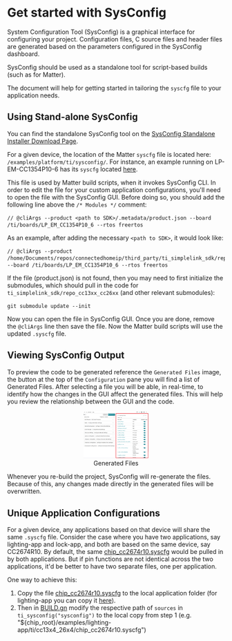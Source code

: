 # Get started with SysConfig

System Configuration Tool (SysConfig) is a graphical interface for configuring
your project. Configuration files, C source files and header files are generated
based on the parameters configured in the SysConfig dashboard.

SysConfig should be used as a standalone tool for script-based builds (such as
for Matter).

The document will help for getting started in tailoring the `syscfg` file to
your application needs.

## Using Stand-alone SysConfig

You can find the standalone SysConfig tool on the
[SysConfig Standalone Installer Download Page](https://www.ti.com/tool/SYSCONFIG).

For a given device, the location of the Matter `syscfg` file is located here:
`/examples/platform/ti/sysconfig/`.
For instance, an example running on LP-EM-CC1354P10-6 has its `syscfg` located [here](../../../../examples/platform/ti/sysconfig/chip_cc1354p10_6.syscfg).

This file is used by Matter build scripts, when it invokes SysConfig CLI. In
order to edit the file for your custom application configurations, you'll need
to open the file with the SysConfig GUI. Before doing so, you should add the
following line above the `/* Modules */` comment:

```
// @cliArgs --product <path to SDK>/.metadata/product.json --board /ti/boards/LP_EM_CC1354P10_6 --rtos freertos
```

As an example, after adding the necessary `<path to SDK>`, it would look like:

```
// @cliArgs --product /home/Documents/repos/connectedhomeip/third_party/ti_simplelink_sdk/repo_cc13xx_cc26xx/.metadata/product.json --board /ti/boards/LP_EM_CC1354P10_6 --rtos freertos
```

If the file (product.json) is not found, then you may need to first initialize the submodules, which should pull in the code for `ti_simplelink_sdk/repo_cc13xx_cc26xx` (and other relevant submodules):

```
git submodule update --init
```

Now you can open the file in SysConfig GUI. Once you are done, remove the
`@cliArgs` line then save the file. Now the Matter build scripts will use the
updated `.syscfg` file.

## Viewing SysConfig Output

To preview the code to be generated reference the `Generated Files` image, the
button at the top of the `Configuration` pane you will find a list of Generated
Files. After selecting a file you will be able, in real-time, to identify how
the changes in the GUI affect the generated files. This will help you review the
relationship between the GUI and the code.

<div style="text-align: center;">
  <img src="images/generated_files_ble.png" alt="Generated Files" width=30%>
  <div class="caption">Generated Files</div>
</div>

Whenever you re-build the project, SysConfig will re-generate the files. Because
of this, any changes made directly in the generated files will be overwritten.

## Unique Application Configurations

For a given device, any applications based on that device will share the same `.syscfg` file.
Consider the case where you have two applications, say lighting-app and lock-app, and both are based on the same device, say CC2674R10.
By default, the same [chip_cc2674r10.syscfg](../../../../examples/platform/ti/sysconfig/chip_cc2674r10.syscfg) would be pulled in by both applications.
But if pin functions are not identical across the two applications, it'd be better to have two separate files, one per application.

One way to achieve this:
1. Copy the file [chip_cc2674r10.syscfg](../../../../examples/platform/ti/sysconfig/chip_cc2674r10.syscfg) to the local application folder (for lighting-app you can copy it [here](../../../../examples/lighting-app/ti/cc13x4_26x4/)).
2. Then in [BUILD.gn](../../../../examples/lighting-app/ti/cc13x4_26x4/BUILD.gn) modify the respective path of `sources` in `ti_sysconfig("sysconfig")` to the local copy from step 1 (e.g. "${chip_root}/examples/lighting-app/ti/cc13x4_26x4/chip_cc2674r10.syscfg")
